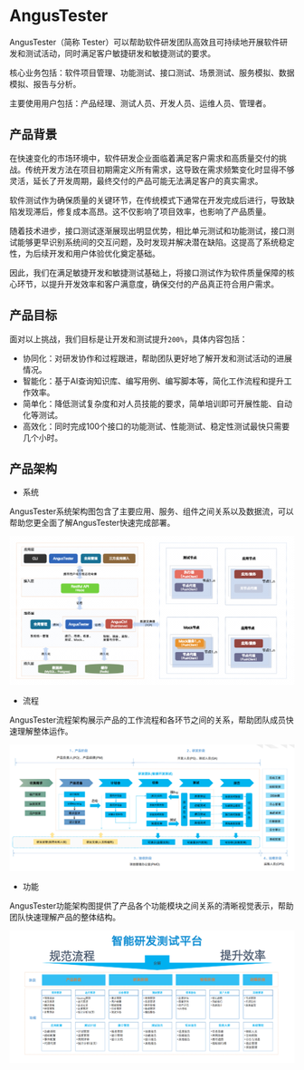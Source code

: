 # AngusTester

AngusTester（简称 Tester）可以帮助软件研发团队高效且可持续地开展软件研发和测试活动，同时满足客户敏捷研发和敏捷测试的要求。

核心业务包括：软件项目管理、功能测试、接口测试、场景测试、服务模拟、数据模拟、报告与分析。

主要使用用户包括：产品经理、测试人员、开发人员、运维人员、管理者。

## 产品背景

在快速变化的市场环境中，软件研发企业面临着满足客户需求和高质量交付的挑战。传统开发方法在项目初期需定义所有需求，这导致在需求频繁变化时显得不够灵活，延长了开发周期，最终交付的产品可能无法满足客户的真实需求。

软件测试作为确保质量的关键环节，在传统模式下通常在开发完成后进行，导致缺陷发现滞后，修复成本高昂。这不仅影响了项目效率，也影响了产品质量。

随着技术进步，接口测试逐渐展现出明显优势，相比单元测试和功能测试，接口测试能够更早识别系统间的交互问题，及时发现并解决潜在缺陷。这提高了系统稳定性，为后续开发和用户体验优化奠定基础。

因此，我们在满足敏捷开发和敏捷测试基础上，将接口测试作为软件质量保障的核心环节，以提升开发效率和客户满意度，确保交付的产品真正符合用户需求。

## 产品目标

面对以上挑战，我们目标是让开发和测试提升`200%`，具体内容包括：

- 协同化：对研发协作和过程跟进，帮助团队更好地了解开发和测试活动的进展情况。
- 智能化：基于AI查询知识库、编写用例、编写脚本等，简化工作流程和提升工作效率。
- 简单化：降低测试复杂度和对人员技能的要求，简单培训即可开展性能、自动化等测试。
- 高效化：同时完成100个接口的功能测试、性能测试、稳定性测试最快只需要几个小时。

## 产品架构

- 系统

AngusTester系统架构图包含了主要应用、服务、组件之间关系以及数据流，可以帮助您更全面了解AngusTester快速完成部署。

![](./images/AngusTester-Art.png)

- 流程

AngusTester流程架构展示产品的工作流程和各环节之间的关系，帮助团队成员快速理解整体运作。

![](./images/AngusTester-Flow.png)

- 功能

AngusTester功能架构图提供了产品各个功能模块之间关系的清晰视觉表示，帮助团队快速理解产品的整体结构。

![](./images/AngusTester-Function.png)




